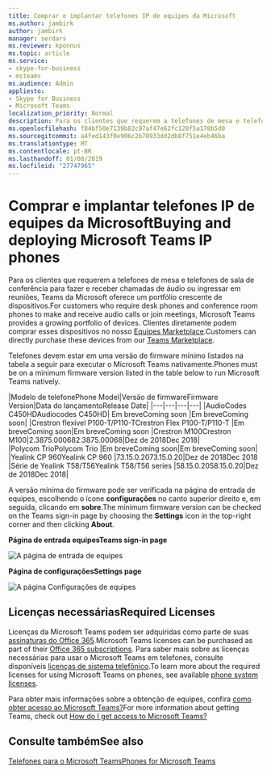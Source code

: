 ```yaml
---
title: Comprar e implantar telefones IP de equipes da Microsoft
ms.author: jambirk
author: jambirk
manager: serdars
ms.reviewer: kponnus
ms.topic: article
ms.service:
- skype-for-business
- msteams
ms.audience: Admin
appliesto:
- Skype for Business
- Microsoft Teams
localization_priority: Normal
description: Para os clientes que requerem a telefones de mesa e telefones de sala de conferência para fazer e receber chamadas de áudio ou ingressar em reuniões, Teams da Microsoft oferece um portfólio crescente de dispositivos. Clientes diretamente podem comprar esses dispositivos no nosso Marketplace de equipes.
ms.openlocfilehash: f84bf50e7139b82c97af47e62fc128f5a178b5d0
ms.sourcegitcommit: a4fed143f0e906c2b70933dd2db8f751e4eb46ba
ms.translationtype: MT
ms.contentlocale: pt-BR
ms.lasthandoff: 01/08/2019
ms.locfileid: "27747965"
---
```

# <a name="buying-and-deploying-microsoft-teams-ip-phones"></a><span data-ttu-id="bd98a-104">Comprar e implantar telefones IP de equipes da Microsoft</span><span class="sxs-lookup"><span data-stu-id="bd98a-104">Buying and deploying Microsoft Teams IP phones</span></span>

<span data-ttu-id="bd98a-105">Para os clientes que requerem a telefones de mesa e telefones de sala de conferência para fazer e receber chamadas de áudio ou ingressar em reuniões, Teams da Microsoft oferece um portfólio crescente de dispositivos.</span><span class="sxs-lookup"><span data-stu-id="bd98a-105">For customers who require desk phones and conference room phones to make and receive audio calls or join meetings, Microsoft Teams provides a growing portfolio of devices.</span></span> <span data-ttu-id="bd98a-106">Clientes diretamente podem comprar esses dispositivos no nosso [Equipes Marketplace](http://office.com/teamsdevices).</span><span class="sxs-lookup"><span data-stu-id="bd98a-106">Customers can directly purchase these devices from our [Teams Marketplace](http://office.com/teamsdevices).</span></span>

<span data-ttu-id="bd98a-107">Telefones devem estar em uma versão de firmware mínimo listados na tabela a seguir para executar o Microsoft Teams nativamente.</span><span class="sxs-lookup"><span data-stu-id="bd98a-107">Phones must be on a minimum firmware version listed in the table below to run Microsoft Teams natively.</span></span>

|<span data-ttu-id="bd98a-108">Modelo de telefone</span><span class="sxs-lookup"><span data-stu-id="bd98a-108">Phone Model</span></span>|<span data-ttu-id="bd98a-109">Versão de firmware</span><span class="sxs-lookup"><span data-stu-id="bd98a-109">Firmware Version</span></span>|<span data-ttu-id="bd98a-110">Data do lançamento</span><span class="sxs-lookup"><span data-stu-id="bd98a-110">Release Date</span></span>|
|---|---|---|---|
|<span data-ttu-id="bd98a-111">AudioCodes C450HD</span><span class="sxs-lookup"><span data-stu-id="bd98a-111">Audiocodes C450HD</span></span>| <span data-ttu-id="bd98a-112">Em breve</span><span class="sxs-lookup"><span data-stu-id="bd98a-112">Coming soon</span></span> |<span data-ttu-id="bd98a-113">Em breve</span><span class="sxs-lookup"><span data-stu-id="bd98a-113">Coming soon</span></span>|
|<span data-ttu-id="bd98a-114">Crestron flexível P100-T/P110-T</span><span class="sxs-lookup"><span data-stu-id="bd98a-114">Crestron Flex P100-T/P110-T</span></span>    |<span data-ttu-id="bd98a-115">Em breve</span><span class="sxs-lookup"><span data-stu-id="bd98a-115">Coming soon</span></span>|<span data-ttu-id="bd98a-116">Em breve</span><span class="sxs-lookup"><span data-stu-id="bd98a-116">Coming soon</span></span>
|<span data-ttu-id="bd98a-117">Crestron M100</span><span class="sxs-lookup"><span data-stu-id="bd98a-117">Crestron M100</span></span>|<span data-ttu-id="bd98a-118">2.3875.00068</span><span class="sxs-lookup"><span data-stu-id="bd98a-118">2.3875.00068</span></span>|<span data-ttu-id="bd98a-119">Dez de 2018</span><span class="sxs-lookup"><span data-stu-id="bd98a-119">Dec 2018</span></span>|       
|<span data-ttu-id="bd98a-120">Polycom Trio</span><span class="sxs-lookup"><span data-stu-id="bd98a-120">Polycom Trio</span></span>   |<span data-ttu-id="bd98a-121">Em breve</span><span class="sxs-lookup"><span data-stu-id="bd98a-121">Coming soon</span></span>|<span data-ttu-id="bd98a-122">Em breve</span><span class="sxs-lookup"><span data-stu-id="bd98a-122">Coming soon</span></span>|   
|<span data-ttu-id="bd98a-123">Yealink CP 960</span><span class="sxs-lookup"><span data-stu-id="bd98a-123">Yealink CP 960</span></span> |<span data-ttu-id="bd98a-124">73.15.0.20</span><span class="sxs-lookup"><span data-stu-id="bd98a-124">73.15.0.20</span></span>|<span data-ttu-id="bd98a-125">Dez de 2018</span><span class="sxs-lookup"><span data-stu-id="bd98a-125">Dec 2018</span></span>
|<span data-ttu-id="bd98a-126">Série de Yealink T58/T56</span><span class="sxs-lookup"><span data-stu-id="bd98a-126">Yealink T58/T56 series</span></span> |<span data-ttu-id="bd98a-127">58.15.0.20</span><span class="sxs-lookup"><span data-stu-id="bd98a-127">58.15.0.20</span></span>|<span data-ttu-id="bd98a-128">Dez de 2018</span><span class="sxs-lookup"><span data-stu-id="bd98a-128">Dec 2018</span></span>|


<span data-ttu-id="bd98a-129">A versão mínima do firmware pode ser verificada na página de entrada de equipes, escolhendo o ícone **configurações** no canto superior direito e, em seguida, clicando em **sobre**.</span><span class="sxs-lookup"><span data-stu-id="bd98a-129">The minimum firmware version can be checked on the Teams sign-in page by choosing the **Settings** icon in the top-right corner and then clicking **About**.</span></span>

<span data-ttu-id="bd98a-130">**Página de entrada equipes**</span><span class="sxs-lookup"><span data-stu-id="bd98a-130">**Teams sign-in page**</span></span>

![A página de entrada de equipes](media/teams-sign-in-page.jpg)

<span data-ttu-id="bd98a-132">**Página de configurações**</span><span class="sxs-lookup"><span data-stu-id="bd98a-132">**Settings page**</span></span>

![A página Configurações de equipes](media/teams-settings-page.jpg)

## <a name="required-licenses"></a><span data-ttu-id="bd98a-134">Licenças necessárias</span><span class="sxs-lookup"><span data-stu-id="bd98a-134">Required Licenses</span></span>

<span data-ttu-id="bd98a-135">Licenças da Microsoft Teams podem ser adquiridas como parte de suas [assinaturas do Office 365](Office-365-licensing.md).</span><span class="sxs-lookup"><span data-stu-id="bd98a-135">Microsoft Teams licenses can be purchased as part of their [Office 365 subscriptions](Office-365-licensing.md).</span></span> <span data-ttu-id="bd98a-136">Para saber mais sobre as licenças necessárias para usar o Microsoft Teams em telefones, consulte disponíveis [licenças de sistema telefônico](https://products.office.com/en-us/microsoft-teams/voice-calling).</span><span class="sxs-lookup"><span data-stu-id="bd98a-136">To learn more about the required licenses for using Microsoft Teams on phones, see available [phone system licenses](https://products.office.com/en-us/microsoft-teams/voice-calling).</span></span>

<span data-ttu-id="bd98a-137">Para obter mais informações sobre a obtenção de equipes, confira [como obter acesso ao Microsoft Teams?](https://support.office.com/article/fc7f1634-abd3-4f26-a597-9df16e4ca65b)</span><span class="sxs-lookup"><span data-stu-id="bd98a-137">For more information about getting Teams, check out [How do I get access to Microsoft Teams?](https://support.office.com/article/fc7f1634-abd3-4f26-a597-9df16e4ca65b)</span></span>


## <a name="see-also"></a><span data-ttu-id="bd98a-138">Consulte também</span><span class="sxs-lookup"><span data-stu-id="bd98a-138">See also</span></span>

[<span data-ttu-id="bd98a-139">Telefones para o Microsoft Teams</span><span class="sxs-lookup"><span data-stu-id="bd98a-139">Phones for Microsoft Teams</span></span>](phones-for-teams.md)